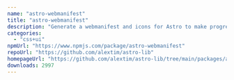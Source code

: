 ```yaml
---
name: "astro-webmanifest"
title: "astro-webmanifest"
description: "Generate a webmanifest and icons for Astro to make progressive web apps"
categories:
  - "css+ui"
npmUrl: "https://www.npmjs.com/package/astro-webmanifest"
repoUrl: "https://github.com/alextim/astro-lib"
homepageUrl: "https://github.com/alextim/astro-lib/tree/main/packages/astro-webmanifest#readme"
downloads: 2997
---
```

